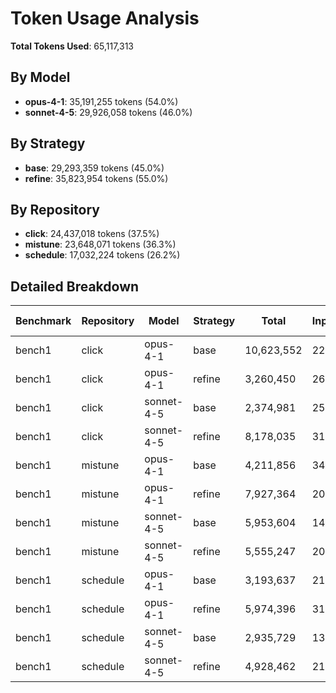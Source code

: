 # Token Usage Analysis

**Total Tokens Used**: 65,117,313

## By Model
- **opus-4-1**: 35,191,255 tokens (54.0%)
- **sonnet-4-5**: 29,926,058 tokens (46.0%)

## By Strategy
- **base**: 29,293,359 tokens (45.0%)
- **refine**: 35,823,954 tokens (55.0%)

## By Repository
- **click**: 24,437,018 tokens (37.5%)
- **mistune**: 23,648,071 tokens (36.3%)
- **schedule**: 17,032,224 tokens (26.2%)

## Detailed Breakdown

| Benchmark | Repository | Model | Strategy | Total | Input | Output | Cache Create | Cache Read |
|-----------|------------|-------|----------|-------|-------|--------|--------------|------------|
| bench1 | click | opus-4-1 | base | 10,623,552 | 226 | 774 | 195,023 | 10,427,529 |
| bench1 | click | opus-4-1 | refine | 3,260,450 | 268 | 338 | 179,294 | 3,080,550 |
| bench1 | click | sonnet-4-5 | base | 2,374,981 | 255 | 1,192 | 167,502 | 2,206,032 |
| bench1 | click | sonnet-4-5 | refine | 8,178,035 | 315 | 1,215 | 170,426 | 8,006,079 |
| bench1 | mistune | opus-4-1 | base | 4,211,856 | 343 | 1,286 | 156,383 | 4,053,844 |
| bench1 | mistune | opus-4-1 | refine | 7,927,364 | 202 | 3,354 | 189,093 | 7,734,715 |
| bench1 | mistune | sonnet-4-5 | base | 5,953,604 | 148 | 2,761 | 161,480 | 5,789,215 |
| bench1 | mistune | sonnet-4-5 | refine | 5,555,247 | 200 | 1,029 | 138,676 | 5,415,342 |
| bench1 | schedule | opus-4-1 | base | 3,193,637 | 214 | 822 | 113,119 | 3,079,482 |
| bench1 | schedule | opus-4-1 | refine | 5,974,396 | 318 | 1,430 | 169,785 | 5,802,863 |
| bench1 | schedule | sonnet-4-5 | base | 2,935,729 | 135 | 1,241 | 156,791 | 2,777,562 |
| bench1 | schedule | sonnet-4-5 | refine | 4,928,462 | 216 | 667 | 127,470 | 4,800,109 |
